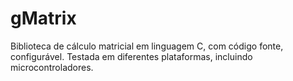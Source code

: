 # gMatrix
Biblioteca de cálculo matricial em linguagem C, com código fonte, configurável. Testada em diferentes plataformas, incluindo microcontroladores.
